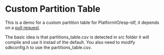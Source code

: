 # Custom Partition Table

This is a demo for a custom partition table for PlatformIO/esp-idf, it depends on a [pull request](https://github.com/platformio/platform-espressif32/pull/40).

The basic idea is that partitions_table.csv is detected in src folder it will compile and use it instad of the default. You also need to modify sdkconfig.h to use the partitions_table.csv.
